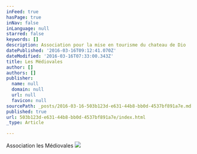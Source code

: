 ```yaml
---
inFeed: true
hasPage: true
inNav: false
inLanguage: null
starred: false
keywords: []
description: Association pour la mise en tourisme du chateau de Dio
datePublished: '2016-03-16T09:12:41.070Z'
dateModified: '2016-03-16T07:33:00.343Z'
title: Les Médiovales
author: []
authors: []
publisher:
  name: null
  domain: null
  url: null
  favicon: null
sourcePath: _posts/2016-03-16-503b123d-e631-44b8-bb0d-4537bf891a7e.md
published: true
url: 503b123d-e631-44b8-bb0d-4537bf891a7e/index.html
_type: Article

---
```

Association les Médiovales
![](https://the-grid-user-content.s3-us-west-2.amazonaws.com/188cf125-745e-4eb4-9f94-326450141cb2.jpg)